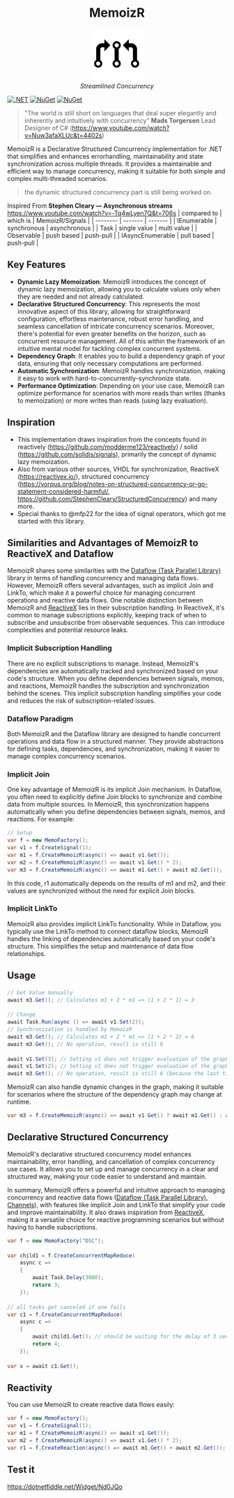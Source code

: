 <h1 align="center">MemoizR</h1>

<p align="center">
  <img src="docs/MemoizR-Small.png" alt="MemoizR-logo" width="120px" height="120px"/>
  <br>
  <em>Streamlined Concurrency</em>
  <br>
</p>


[![.NET](https://github.com/timonkrebs/MemoizR/actions/workflows/dotnet.yml/badge.svg)](https://github.com/timonkrebs/MemoizR/actions/workflows/dotnet.yml)
[![NuGet](https://img.shields.io/nuget/dt/memoizr.svg)](https://www.nuget.org/packages/memoizr) 
[![NuGet](https://img.shields.io/nuget/vpre/memoizr.svg)](https://www.nuget.org/packages/memoizr)

> "The world is still short on languages that deal super elegantly and inherently and intuitively with concurrency" **Mads Torgersen** Lead Designer of C# (https://www.youtube.com/watch?v=Nuw3afaXLUc&t=4402s)

MemoizR is a Declarative Structured Concurrency implementation for .NET that simplifies and enhances errorhandling, maintainability and state synchronization across multiple threads. It provides a maintainable and efficient way to manage concurrency, making it suitable for both simple and complex multi-threaded scenarios.

> the dynamic structured concurrency part is still being worked on.

Inspired From **Stephen Cleary — Asynchronous streams** https://www.youtube.com/watch?v=-Tq4wLyen7Q&t=706s
| compared to      | which is     | MemoizR/Signals |
| --------         | -------      | -------         |
| IEnumerable      | synchronous  | asynchronous    |
| Task             | single value | multi value     |
| Observable       | push based   | push-pull       |
| IAsyncEnumerable | pull based   | push-pull       |

## Key Features
- **Dynamic Lazy Memoization**: MemoizR introduces the concept of dynamic lazy memoization, allowing you to calculate values only when they are needed and not already calculated.
- **Declarative Structured Concurrency**: This represents the most innovative aspect of this library, allowing for straightforward configuration, effortless maintenance, robust error handling, and seamless cancellation of intricate concurrency scenarios. Moreover, there's potential for even greater benefits on the horizon, such as concurrent resource management. All of this within the framework of an intuitive mental model for tackling complex concurrent systems.
- **Dependency Graph**: It enables you to build a dependency graph of your data, ensuring that only necessary computations are performed.
- **Automatic Synchronization**: MemoizR handles synchronization, making it easy to work with hard-to-concurrently-synchronize state.
- **Performance Optimization**: Depending on your use case, MemoizR can optimize performance for scenarios with more reads than writes (thanks to memoization) or more writes than reads (using lazy evaluation).

## Inspiration
- This implementation draws inspiration from the concepts found in reactively (https://github.com/modderme123/reactively) / solid (https://github.com/solidjs/signals), primarily the concept of dynamic lazy memoization.
- Also from various other sources, VHDL for synchronization, ReactiveX (https://reactivex.io/), structured concurrency (https://vorpus.org/blog/notes-on-structured-concurrency-or-go-statement-considered-harmful/, https://github.com/StephenCleary/StructuredConcurrency) and many more.
- Special thanks to @mfp22 for the idea of signal operators, which got me started with this library.

## Similarities and Advantages of MemoizR to ReactiveX and Dataflow 

MemoizR shares some similarities with the [Dataflow (Task Parallel Library)](https://learn.microsoft.com/en-us/dotnet/standard/parallel-programming/dataflow-task-parallel-library) library in terms of handling concurrency and managing data flows. 
However, MemoizR offers several advantages, such as implicit Join and LinkTo, which make it a powerful choice for managing concurrent operations and reactive data flows.
One notable distinction between MemoizR and [ReactiveX](https://github.com/dotnet/reactive) lies in their subscription handling. In ReactiveX, it's common to manage subscriptions explicitly, keeping track of when to subscribe and unsubscribe from observable sequences. This can introduce complexities and potential resource leaks.

### Implicit Subscription Handling
There are no explicit subscriptions to manage. Instead, MemoizR's dependencies are automatically tracked and synchronized based on your code's structure. When you define dependencies between signals, memos, and reactions, MemoizR handles the subscription and synchronization behind the scenes. This implicit subscription handling simplifies your code and reduces the risk of subscription-related issues.

### Dataflow Paradigm

Both MemoizR and the Dataflow library are designed to handle concurrent operations and data flow in a structured manner. 
They provide abstractions for defining tasks, dependencies, and synchronization, making it easier to manage complex concurrency scenarios.

### Implicit Join

One key advantage of MemoizR is its implicit Join mechanism. In Dataflow, you often need to explicitly define Join blocks to synchronize and combine data from multiple sources. In MemoizR, this synchronization happens automatically when you define dependencies between signals, memos, and reactions. For example:

```csharp
// Setup
var f = new MemoFactory();
var v1 = f.CreateSignal(1);
var m1 = f.CreateMemoizR(async() => await v1.Get());
var m2 = f.CreateMemoizR(async() => await v1.Get() * 2);
var m3 = f.CreateMemoizR(async() => await m1.Get() + await m2.Get());
```
In this code, r1 automatically depends on the results of m1 and m2, and their values are synchronized without the need for explicit Join blocks.

### Implicit LinkTo
MemoizR also provides implicit LinkTo functionality. While in Dataflow, you typically use the LinkTo method to connect dataflow blocks, MemoizR handles the linking of dependencies automatically based on your code's structure. This simplifies the setup and maintenance of data flow relationships.

## Usage

```cs
// Get Value manually
await m3.Get(); // Calculates m1 + 2 * m1 => (1 + 2 * 1) = 3

// Change
await Task.Run(async () => await v1.Set(2));
// Synchronization is handled by MemoizR
await m3.Get(); // Calculates m1 + 2 * m1 => (1 + 2 * 2) = 6
await m3.Get(); // No operation, result is still 6

await v1.Set(3); // Setting v1 does not trigger evaluation of the graph
await v1.Set(2); // Setting v1 does not trigger evaluation of the graph
await m3.Get(); // No operation, result is still 6 (because the last time the graph was evaluated, v1 was already 2)
```

MemoizR can also handle dynamic changes in the graph, making it suitable for scenarios where the structure of the dependency graph may change at runtime.

```cs
var m3 = f.CreateMemoizR(async() => await v1.Get() ? await m1.Get() : await m2.Get());
```

## Declarative Structured Concurrency
MemoizR's declarative structured concurrency model enhances maintainability, error handling, and cancellation of complex concurrency use cases. It allows you to set up and manage concurrency in a clear and structured way, making your code easier to understand and maintain.

In summary, MemoizR offers a powerful and intuitive approach to managing concurrency and reactive data flows ([Dataflow (Task Parallel Library)](https://learn.microsoft.com/en-us/dotnet/standard/parallel-programming/dataflow-task-parallel-library), [Channels](https://learn.microsoft.com/en-us/dotnet/core/extensions/channels)), with features like implicit Join and LinkTo that simplify your code and improve maintainability. It also draws inspiration from [ReactiveX](https://github.com/dotnet/reactive), making it a versatile choice for reactive programming scenarios but without having to handle subscriptions.

```cs
var f = new MemoFactory("DSC");

var child1 = f.CreateConcurrentMapReduce(
    async c =>
    {
        await Task.Delay(3000);
        return 3;
    });

// all tasks get canceled if one fails
var c1 = f.CreateConcurrentMapReduce(
    async c =>
    {
        await child1.Get(); // should be waiting for the delay of 3 seconds but does not...
        return 4;
    });

var x = await c1.Get();

```

## Reactivity
You can use MemoizR to create reactive data flows easily:

```csharp
var f = new MemoFactory();
var v1 = f.CreateSignal(1);
var m1 = f.CreateMemoizR(async() => await v1.Get());
var m2 = f.CreateMemoizR(async() => await v1.Get() * 2);
var r1 = f.CreateReaction(async() => await m1.Get() + await m2.Get());
```

## Test it

https://dotnetfiddle.net/Widget/Nd0JQo